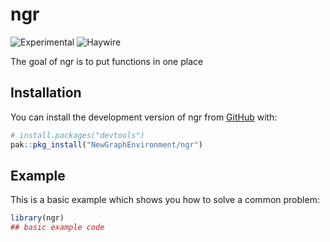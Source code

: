 
<!-- README.md is generated from README.Rmd. Please edit that file -->

# ngr

![Experimental](https://img.shields.io/badge/status-experimental-orange)
![Haywire](https://img.shields.io/badge/status-haywire-red)

The goal of ngr is to put functions in one place

## Installation

You can install the development version of ngr from
[GitHub](https://github.com/) with:

``` r
# install.packages("devtools")
pak::pkg_install("NewGraphEnvironment/ngr")
```

## Example

This is a basic example which shows you how to solve a common problem:

``` r
library(ngr)
## basic example code
```

